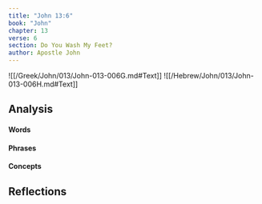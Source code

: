 ```yaml
---
title: "John 13:6"
book: "John"
chapter: 13
verse: 6
section: Do You Wash My Feet?
author: Apostle John
---
```

![[/Greek/John/013/John-013-006G.md#Text]]
![[/Hebrew/John/013/John-013-006H.md#Text]]

## Analysis

#### Words

#### Phrases

#### Concepts

## Reflections
